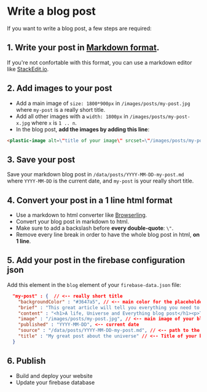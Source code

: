 # Write a blog post

  If you want to write a blog post, a few steps are required:

## 1. Write your post in [Markdown format](https://guides.github.com/features/mastering-markdown/#GitHub-flavored-markdown).

  If you're not confortable with this format, you can use a markdown editor like [StackEdit.io](https://stackedit.io/).

## 2. Add images to your post

  - Add a main image of `size: 1800*900px` in `/images/posts/my-post.jpg` where `my-post` is a really short title.
  - Add all other images with a `width: 1800px` in `/images/posts/my-post-x.jpg` where `x` is `1 .. n`.
  - In the blog post, **add the images by adding this line**:
  ```html
  <plastic-image alt=\"title of your image\" srcset=\"/images/posts/my-post-x.jpg\" lazy-load preload fade></plastic-image>
  ```

## 3. Save your post

  Save your markdown blog post in `/data/posts/YYYY-MM-DD-my-post.md` where `YYYY-MM-DD` is the current date, and `my-post` is your really short title.

## 4. Convert your post in a 1 line html format

  - Use a markdown to html converter like [Browserling](https://www.browserling.com/tools/markdown-to-html).
  - Convert your blog post in markdown to html.
  - Make sure to add a backslash before **every double-quote**: `\"`.
  - Remove every line break in order to have the whole blog post in html, **on 1 line**.

## 5. Add your post in the firebase configuration json

  Add this element in the `blog` element of your `firebase-data.json` file:
  ```json
    "my-post" : {  // <-- really short title
      "backgroundColor" : "#3647a5", // <-- main color for the placeholders
      "brief" : "This great article will tell you everything you need to know about the life, universe, and everyhting. Bring your own towel for this...", // <-- not formatted beginning of your blog post, or really short description (~130 char.)
      "content" : "<h1>A life, Universe and Everything blog post</h1><p>This great article will tell you everything you need to know about the life, universe, and everyhting. Bring your own towel for this journey</p><plastic-image alt=\"title of your image\" srcset=\"/images/posts/my-post-x.jpg\" lazy-load preload fade></plastic-image>", // <-- html 1 line version of your blog post
      "image" : "/images/posts/my-post.jpg", // <-- main image of your blog post
      "published" : "YYYY-MM-DD", <-- current date
      "source" : "/data/posts/YYYY-MM-DD-my-post.md", // <-- path to the markdown file
      "title" : "My great post about the universe" // <-- Title of your blog post
    }
  ```

## 6. Publish

  - Build and deploy your website
  - Update your firebase database
